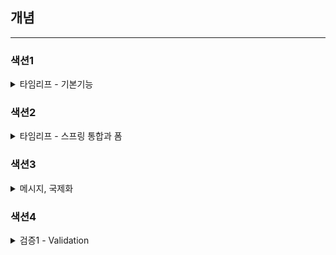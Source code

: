 ## 개념

--------------------------
### 색션1

<details>
<summary>타임리프 - 기본기능</summary>

※ 타임리프 특징
- 서버 사이드 html 렌더링 (ssr)
- 네츄럴 템플릿
- 스프링 통합 지원

- 타임리프는 기본적으로 이스케이프를 제공한다.
  - escape
    - `<` --> `$lt;`
    - `>` --> `$gt;`
  - escape 미 사용
    - `th:text` --> `th:utext`
    - `[[]]` --> `[()]`

- 지역 변수 선언
  - `th:with`
  - 선언한 테그 안에서만 사용할 수 있다.

※ 기본 표현식
- 간단한 표현
  - 변수 표현 : ${}
  - 콘텐츠 안에서 직접 데이터 출력 [[${...}]]
  - 선택 변수 표현 : *{}
  - 메시지 표현 : #{}
  - 링크 url 표현 : @{}
  - 조각 표현 : ~{}
- 문자 연산
  - 문자 합치기 : +
  - 리터럴 대체 : |the name is ${name}|
- 비교와 동등
  - 비교 : >, <, >=, <= (gt, lt, ge, le)
  - 동등 : ==, != (eq, ne)
- 조건 연상
  - if-then : (if) ? (then)
  - if-then-else : (if) ? (then) | (else)
  - Default : (value) ?: (defaultValue)
- 특별한 토큰
  - No-Operation : _
    - 마치 타임리프가 실행되지 않는 것 처럼 동작한다.
    - html의 내용 그대로 활용할 수 있다.

※ 타임리프 유틸리티 객체들
- `#message` : 메시지, 국제화 처리
- `#uris` : url 이스케이프 지원
- `#dates` : `java.util.Date`서식 지원
- `#calendars` : `java.util.Calendars` 서식 지원
- `#temporals` : 자바 8 날짜 서식 지원
- `#numbers` : 숫자 서식 지원
- `#strings` : 문자 관련 편의 기능
- `#objects` : 객체 관련 기능 제공
- `#bools` : boolean 관련 기능 제공
- `#arrays` : 배열 관련 기능 제공
- `#list`, `#sets`, `#maps` : 컬렉션 관련 기능 제공
- `#ids` : 아이디 처리 관련 기능 제공

※ 타임리프 태그 속성(Attribute)
타임리프는 주로 html 태크에 `th:*` 속성을 지정하는 방식으로 동작.  
`th:*`로 속성을 적용하면 기존 속성을 대체한다. 기존 속성이 없으면 새로 만든다.

- `<input type="checkbox" name="active" checked="false" />`
  - checkbox 는 checked 속성만 있어도 체크가 되어버진다. false 임에도 불구하고
  - 하지만 checked 속성이 없으면 체크가 안된다.
  - 이러만 불편함 때문에 `th:checked` 로 사용한다.

※ 반복
`th:each`
- `<tr th:each="user : ${users}">`
- `list` 뿐만 아니라 배열, `java.util.Iterable`, `java.util.Enumeration`을 구현한 모든 객체를 반복해 사용할 수 있다.

`userStat`
- `<tr th:each="user userStat : ${users}">`
  - 반복의 두번째 파라미터를 설정해서 반복의 상태를 확인 할 수 있다.
  - 생략하면 지정한 변수(`user`) + `Stat`가 된다.
- 반복 상태 유지 기능
  - `index` : 0 부터 시작하는 값
  - `count` : 1 부터 시작하는 값
  - `event`, `odd` : 홀수, 짝수 여부 (`boolean`)
  - `first`, `last` : 처음. 마지막 여부 (`boolean`)
  - `current` : 현재 객체

※ 조건부
`if`, `unless`(if의 반대)
`switch` : `*`은 만족하는 조건이 없을 때 사용하는 default

※ 자바스크립트 인라인
`<script th:inline="javasript>`
자바스크립트에서 타임리프를 편리하게 사용할 수 있는 자바스크립트 인라인 기능 제공

- 텍스트 렌더링
  - `var username = [[${user.username}]];`
    - 인라인 사용 전 : `var username = userA;`
    - 인라인 사용 후 : `var username = "userA"`

- 자바 스크립트 내추럴 템플릿
  - `var username2 = /*[[${user.username}]]*/ "test username"`
    - 인라인 사용 전 : `var user = BasicController.User(username=userA, age=10);`
      - toString() 호출된 값
    - 인라인 사용 후 : `var user = {"username":"userA", "age":10};`
      - 객체를 json 형태로 변환

※ 템플릿 조각
`template/fragment/footer :: copy` : `template/fragment/footer.html`템플릿에 있는 `th:fragment="copy"`라는 부분을 템플릿 조각으로 가져와서 사용한다는 의미

- 부분 포함 insert
  - `<div th:insert="~{template/fragment/gooter :: copy}"></div>`
  - `th:insert`를 사용하면 `div` 내부에 추가

- 부분 포함 replace
  - `<div th:replace="~{template/fragment/gooter :: copy}"></div>`
  - `th:insert`를 사용하면 `div` 를 대체한다.

- 부분 포한 단순 표현식
  - `<div th:replace="template/fragment/gooter :: copy"></div>`
  - `~{}`를 사용하는 것이 원칙이지만, 템플릿 조각을 사용하는 코드가 단ㅇ순하면 이 부분을 생략할 수 있다.

※ 템플릿 레이아웃
`<head>`에 공통으로 사용하는 `css`,`javascript`같은 공통 정보들을 한 곳에 모아두고, 공통으로 사용하지만  
각 페이지마다 필요한 정보를 더 추가해서 사용하고 싶을 때 사용
- `common_header(~{::title},~{::link})` 
  - ::title : 현재 페이지의 title 태그들을 전달한다.
  - ::link : 현재 페이지의 link 태그들을 전달한다.

※ 템플릿 레이아웃2
`html`에 `th:fragment`속성이 정의되어 있다.  
이 레이아웃 파일을 기본으로 하고 여기에 필요한 내용을 전달해서 부분부분 변경하는 것으로 이해하면 된다.

</details>

### 색션2

<details>
<summary>타임리프 - 스프링 통합과 폼</summary>

※ 타임리프 스프링 통합

**스프링 통합으로 추가 되는 기능들**
- SpringEL 문법 통합
- `${@myBean.doSometing()}`처럼 스프링 빈 호출 지원
- 편리한 폼 관리를 위한 추가 속성
  - `th:object` (기능 강화, 폼 커맨드 객체 선택)
  - `th:field`, `th:errors`, `th:errorclass`
- 폼 컴포넌트 기능
  - checkbox, radio button, List 등을 편리하게 사용할 수 있는 기능 지원
- 스프링 메시지, 국제화 기능의 편리한 통합
- 스프링의 검증, 오류 처리 통합
- 스프링의 변환 서비스 통합(ConversionService)

※ 입력 폼 처리

- `th:object` : 커맨드 객체를 지정한다.
- `*{}` : 선택 변수 식이라고 한다. `th:object`에서 선택한 객체에 접근한다.
- `th:field`
  - HTML 태그의 `id`, `name`, `value` 속성을 자동으로 처리해 준다.

**렌더링 전**
`<input type="text: th:field="*{itemName}" />`

**렌더링 후**
`<input type="text: id="itemName" th:value="*{itemName}" />`

※ 체크 박스 - 멀티
**@ModelAttribute**의 특별한 사용법  
등록 폼, 상세화면, 수정 폼에서 모두 서울, 부산, 제주라는 체크 박스를 반복해서 보여주어야 한다.  
이렇게 하려면 각각의 컨트롤러에서 model.addAttribute() 을 사용해서 페크 박스를 구성하는 데이터를 반복해서 넣어주어야 한다.
`@ModelAttribute`는 이렇게 컨트롤러에 있는 별도의 메소드에 적용할 수 있다.  
이렇게 하면 해당 컨트롤러를 요청할 때 `regions`에서 반환한 값이 자동으로 모델(model)에 담긴다.  
근데 호출 시 마다 호출됨... 성능 문제.. 바뀌지 않으면 static으로 빼자..

※ 라디오 버튼

타임리프에서 enum 직접 접근 ( 비 추천 )
```html
<div th:each="type : ${T(hello.itemservice.domain.item.ItemType).values()}"
```
`${T(hello.itemservice.domain.item.ItemType).values()}` 스프링EL 문법으로 enum을 직접 사용할 수 있다.  
`values()`를 호출하면 해당 enum의 모든 정보가 배열로 반환한다.

</details>

### 색션3

<details>
<summary>메시지, 국제화</summary>

※ 메시지, 국제화 소개

**메시지**
한 설정 파일로 메시지들을 관리 할 수 있다.
- messages.properties
  - `item.itemName = 상품명`
- addForm.html
  - `<label for="itemName" th:text="#{item.itemName}">상품명</label>`
- 파라미터 사용법
  - `hello.name = 안녕 {0}`
  - `<p th:text="#{hello.name(${item.itemName})}"></p>`

**국제화**
설정 파일들을 나라별로 관리한다.
- messages_ko.properties, messages_en.properties
- 일반 적으로 HTTP `accept-language` 헤더 값 사용
- 스프링은 기본적인 메시지와 국제화 기능을 모두 제공, 타임리프도 스프링이 제공하는 메시지와 국제화 기능을 편리하게 통합해서 제공

**LocaleResolver**
스프링은 `Locale`선택 방식을 변경할 수 있도록 `LocaleResolver`라는 인터페이스를 제공  
스프링 부트는 기본으로 `accept-language`를 활용하는 `AcceptHeaderLocalResolver`를 사용

**LocaleResolver 변경**
만약 `Locale` 선택 방식을 변경하면 `LocaleResolver`의 구현체를 변경해서 쿠키나 세션 기반의 `Locale` 선택 기능을 사용할 수 있다.

</details>


### 색션4

<details>
<summary>검증1 - Validation</summary>

※ 검증 직접 처리 - 소개
**상품 저장 검증 실패**
- 검증에 실패한 경우 다시 상품 등록 폼과 전달 받은 데이터를 보여주고, 어떤 값을 잘못 입력했는지 친절하게 알려줘야 한다.

※ BindingResult1
- 스프링이 제공하는 검증 오류 처리
- 필드 오류
  - `bindingResult.addError(new FieldError("item", "itemName", "상품 이름은 필수 입니다."));`
  - 필드에 오류가 있으면 FieldError 객체를 생성해서 bindingResult에 담아두면 된다.
  - `item` : @ModelAttribute 이름
  - `itemName` : 오류가 발생한 필드 이름
  - `defaultMessage ` : 오류 기본 메시지
- 글로벌 오류
  - `bindingResult.addError(new ObjectError("item", "가격 * 수량의 합은 10,000원 이상이여햐 합니다. 현재 값 = " + resultPrice));`
  - ObjectError 객체를 생성해서 bindingResult에 담아두면 된다.
  - `item` : @ModelAttribute 이름
  - `defaultMessage ` : 오류 기본 메시지
- 타임리프 스프링 검증 오류 통합 기능
  - `#fields` : `BindingResult`가 제공하는 검증 오류에 접근할 수 있다.
  - `th:errors` : 해당 필드에 오류가 있는 경우에 태그를 출력한다.
  - `th:errorclass` : `th:field`에서 지정한 필드에 오류가 있으면 `class`정보를 추가한다.

※ BindingResult2
- 스프링이 제공하는 검증 오류를 보관하는 객체
- 검증 오류가 발생하면 여기에 보관하면 된다
- `BindingResult`가 있으면 `@ModleAttribute`에 데이터 바인딩 시 오류가 발생해도 컨트롤러가 호출
  - ex) `@ModleAttribute` 에 바인딩 시 타입 오류가 발생하면?
    - `BindingResult`가 없으면 -> 400 에러 발생 및 우류 페이지 이동
    - `BindingResult`가 있으면 -> 오류 정보 `FieldError`를 `BindingResult` 에 감아서 컨트롤러 정상 호출

BindingResult에 검증 오류 하는 3가지 방법
1. `@ModleAttribute`의 객체에 타입 오류 등으로 바인딩이 실패하는 경우 스프링이 `FieldError`생성해서 `BindingResult`에 넣어준다.
2. 개발자가 직접 넣어준다.
3. `Validator`사용

**주의**
- BindingResult는 검증할 대상 바로 다음에 와야한다. 순서가 중요하다.
- BindingResult는 Model에 자동으로 포함된다.

타임리프의 사용자 입력 값 유지
- `th:field="*{price}"`
- 타임리프의 `th:field`는 정상 상황에는 모델 객체의 값을 사용하지만, 오류가 발생하면 `FieldError`에서 보관한 값을 사용해서 값을 출력한다.

※ 오류 코드와 메시지 처리

**FieldError 생성자**
1. `public FieldError(String objectName, String field, String defaultMessage)`
2. `public FieldError(String objectName, String field, @Nullable Object rejectedValue, boolean bindingFailure, @Nullable String[] codes, @Nullable Object[] arguments, @Nullable String defaultMessage)`
- objectName : 오류가 발생한 객체 이름
- field : 오류 필드
- rejectedValue : 사용자가 입력한 값 (거절된 값)
- bindingFailure : 타입 오류 같은 바인딩 실패인지, 검증 실패인지 구분 값
- codes : 메시지 코드
- arguments : 메시지에서 사용하는 인자
- defaultMessage : 기본 오류 메시지

`rejectValue()`, `reject()`
- BindingResult 가 제공하는 두 메소드를 사용하면, `fieldError`, `ObjectError`를 직업 생성하지 않고, 깔끔하게 검증 오류를 다룰 수 있다.

**MessageCodesResolver**
- 검증 오류 코드로 메시지 코드들을 생성
- `MessageCodesResolver`인터페이스
- 주로 `ObjectError`, `FieldError` 와 함께 사용

</details>